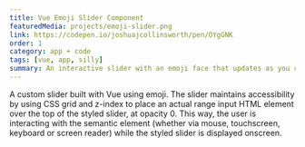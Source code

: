 ```yaml
---
title: Vue Emoji Slider Component
featuredMedia: projects/emoji-slider.png
link: https://codepen.io/joshuajcollinsworth/pen/OYgGNK
order: 1
category: app + code
tags: [vue, app, silly]
summary: An interactive slider with an emoji face that updates as you change the input.
---
```


A custom slider built with Vue using emoji. The slider maintains accessibility by using CSS grid and z-index to place an actual range input HTML element over the top of the styled slider, at opacity 0. This way, the user is interacting with the semantic element (whether via mouse, touchscreen, keyboard or screen reader) while the styled slider is displayed onscreen.
